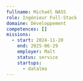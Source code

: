 ```yaml
---
fullname: Michaël NASS
role: Ingénieur Full-Stack
domaine: Développement
competences: []
missions:
  - start: 2024-11-20
    end: 2025-06-29
    employer: Malt
    status: service
    startups:
      - datalma
---
```

